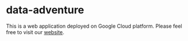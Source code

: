 # data-adventure

This is a web application deployed on Google Cloud platform. Please feel free to visit our [website](https://lyl-cloud.uc.r.appspot.com).
